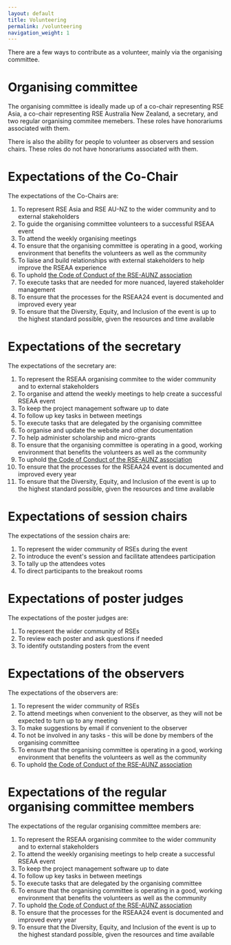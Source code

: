 ```yaml
---
layout: default
title: Volunteering
permalink: /volunteering
navigation_weight: 1
---
```


There are a few ways to contribute as a volunteer, mainly via the organising committee.


# Organising committee

The organising committee is ideally made up of a co-chair representing RSE Asia, a co-chair representing RSE Australia New Zealand, a secretary, and two regular organising commitee memebers. These roles have honorariums associated with them.

There is also the ability for people to volunteer as observers and session chairs. These roles do not have honorariums associated with them.

# Expectations of the Co-Chair

The expectations of the Co-Chairs are:
1. To represent RSE Asia and RSE AU-NZ to the wider community and to external stakeholders
2. To guide the organising committee volunteers to a successful RSEAA event
3. To attend the weekly organising meetings
4. To ensure that the organising committee is operating in a good, working environment that benefits the volunteers as well as the community
5. To liaise and build relationships with external stakeholders to help improve the RSEAA experience
6. To uphold [the Code of Conduct of the RSE-AUNZ association](https://rse-aunz.github.io/code-of-conduct/)
7. To execute tasks that are needed for more nuanced, layered stakeholder management
8. To ensure that the processes for the RSEAA24 event is documented and improved every year
9. To ensure that the Diversity, Equity, and Inclusion of the event is up to the highest standard possible, given the resources and time available

# Expectations of the secretary

The expectations of the secretary are:
1. To represent the RSEAA organising commitee to the wider community and to external stakeholders
2. To organise and attend the weekly meetings to help create a successful RSEAA event
3. To keep the project management software up to date
4. To follow up key tasks in between meetings
5. To execute tasks that are delegated by the organising committee
6. To organise and update the website and other documentation
7. To help administer scholarship and micro-grants
8. To ensure that the organising committee is operating in a good, working environment that benefits the volunteers as well as the community
9. To uphold [the Code of Conduct of the RSE-AUNZ association](https://rse-aunz.github.io/code-of-conduct/)
10. To ensure that the processes for the RSEAA24 event is documented and improved every year
11. To ensure that the Diversity, Equity, and Inclusion of the event is up to the highest standard possible, given the resources and time available

    
# Expectations of session chairs

The expectations of the session chairs are:
1. To represent the wider community of RSEs during the event
2. To introduce the event's session and facilitate attendees participation
3. To tally up the attendees votes
4. To direct participants to the breakout rooms

# Expectations of poster judges

The expectations of the poster judges are:
1. To represent the wider community of RSEs
2. To review each poster and ask questions if needed
3. To identify outstanding posters from the event


# Expectations of the observers

The expectations of the observers are:
1. To represent the wider community of RSEs
2. To attend meetings when convenient to the observer, as they will not be expected to turn up to any meeting
3. To make suggestions by email if convenient to the observer
4. To not be involved in any tasks - this will be done by members of the organising committee
5. To ensure that the organising committee is operating in a good, working environment that benefits the volunteers as well as the community
6. To uphold [the Code of Conduct of the RSE-AUNZ association](https://rse-aunz.github.io/code-of-conduct/)


# Expectations of the regular organising committee members

The expectations of the regular organising committee members are:
1. To represent the RSEAA organising commitee to the wider community and to external stakeholders
2. To attend the weekly organising meetings to help create a successful RSEAA event
3. To keep the project management software up to date
4. To follow up key tasks in between meetings
5. To execute tasks that are delegated by the organising committee
6. To ensure that the organising committee is operating in a good, working environment that benefits the volunteers as well as the community
7. To uphold [the Code of Conduct of the RSE-AUNZ association](https://rse-aunz.github.io/code-of-conduct/)
8. To ensure that the processes for the RSEAA24 event is documented and improved every year
9. To ensure that the Diversity, Equity, and Inclusion of the event is up to the highest standard possible, given the resources and time available



